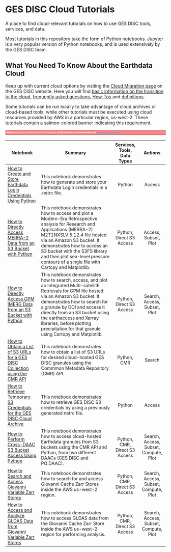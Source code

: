 # GES DISC Cloud Tutorials

A place to find cloud-relevant tutorials on how to use GES DISC tools, services, and data.

Most tutorials in this repository take the form of Python notebooks. Jupyter is a very popular version of Python notebooks, and is used extensively by the GES DISC team.

## What You Need To Know About the Earthdata Cloud

Keep up with current cloud options by visiting the [Cloud Migration page](https://disc.gsfc.nasa.gov/information/documents?title=Migrating%20to%20the%20Cloud) on the GES DISC website. Here you will find [basic information on the transition to the cloud](https://disc.gsfc.nasa.gov/information/documents?title=Migrating%20to%20the%20Cloud#introduction), [frequently asked questions](https://disc.gsfc.nasa.gov/information/documents?title=Migrating%20to%20the%20Cloud#faq), [How-Tos](https://disc.gsfc.nasa.gov/information/documents?title=Migrating%20to%20the%20Cloud#how-to) and [definitions](https://disc.gsfc.nasa.gov/information/glossary?keywords=%22Earthdata%20Cloud%22&page=1). 

Some tutorials can be run locally to take advantage of cloud archives or cloud-based tools, while other tutorials must be executed using cloud resources provided by AWS in a particular region, us-west-2. These tutorials contain a salmon-colored banner indicating this requirement.

![](../images/us-west-2-banner.png "Banner used in notebooks that require compute resources in the AWS us-west-2 region.")



| Notebook  | Summary | Services, Tools, Data Types | Actions |
| ------------- |-------------|:-------------:|:-------------:|
|[How to Create and Store Earthdata Login Credentials Using Python](notebooks/How_to_Create_and_Store_Earthdata_Login_Credentials_Using_Python.ipynb) | This notebook demonstrates how to generate and store your Earthdata Login credentials in a .netrc file. | Python | Access |
|[How to Directly Access MERRA-2 Data from an S3 Bucket with Python](notebooks/How_to_Directly_Access_MERRA-2_Data_from_an_S3_Bucket.ipynb) | This notebook demonstrates how to access and plot a Modern-Era Retrospective analysis for Research and Applications (MERRA-2) M2T1NXSLV.5.12.4 file hosted via an Amazon S3 bucket. It demonstrates how to access an S3 bucket with the S3FS library and then plot sea-level pressure contours of a single file with Cartopy and Matplotlib.| Python, Direct S3 Access | Access, Subset, Plot |
|[How to Directly Access GPM IMERG Data from an S3 Bucket with Python](notebooks/How_to_Directly_Access_GPM_IMERG_Data_from_an_S3_Bucket.ipynb) | This notebook demonstrates how to search, access, and plot an Integrated Multi-satellitE Retrievals for GPM file hosted via an Amazon S3 bucket. It demonstrates how to search for a granule by DOI and access it directly from an S3 bucket using the earthaccess and Xarray libraries, before plotting precipitation for that granule using Cartopy and Matplotlib.| Python, Direct S3 Access | Search, Access, Subset, Plot |
|[How to Obtain a List of S3 URLs for a GES DISC Collection using the CMR API](notebooks/How_to_Obtain_a_List_of_S3_URLs_for_a_GES_DISC_Collection_Using_the_CMR_API.ipynb)| This notebook demonstrates how to obtain a list of S3 URLs for desired cloud-hosted GES DISC granules using the Commmon Metadata Repository (CMR) API. | Python, CMR | Search |
|[How to Retrieve Temporary S3 Credentials for the GES DISC Cloud Archive](notebooks/How_to_Retrieve_Temporary_S3_Credentials_for_the_GES_DISC_Cloud_Archive.ipynb) | This notebook demonstrates how to retrieve GES DISC S3 credentials by using a previously generated netrc file.  | Python | Access |
|[How to Perform Cross-DAAC S3 Bucket Access Using Python](notebooks/How_to_Perform_Cross-DAAC_S3_Bucket_Access_Using_Python.ipynb) | This notebook demonstrates how to access cloud-hosted Earthdata granules from S3 buckets using the CMR API and Python, from two different DAACs (GES DISC and PO.DAAC).  | Python, CMR, Direct S3 Access | Search, Access, Subset, Compute, Plot |
|[How to Search and Access Giovanni Variable Zarr Stores](notebooks/How_to_Search_and_Load_Zarr_Stores.ipynb) | This notebook demonstrates how to search for and access Giovanni Cache Zarr Stores inside the AWS us-west-2 region.  | Python, CMR, Direct S3 Access | Search, Access, Subset, Compute, Plot |
|[How to Access and Analyze GLDAS Data from Giovanni Variable Zarr Stores](notebooks/How_to_Access_and_Analyze_GLDAS_Zarr_Stores.ipynb) | This notebook demonstrates how to access GLDAS data from the Giovanni Cache Zarr Store inside the AWS us-west-2 region for performing analysis.  | Python, CMR, Direct S3 Access | Search, Access, Subset, Compute, Plot |
